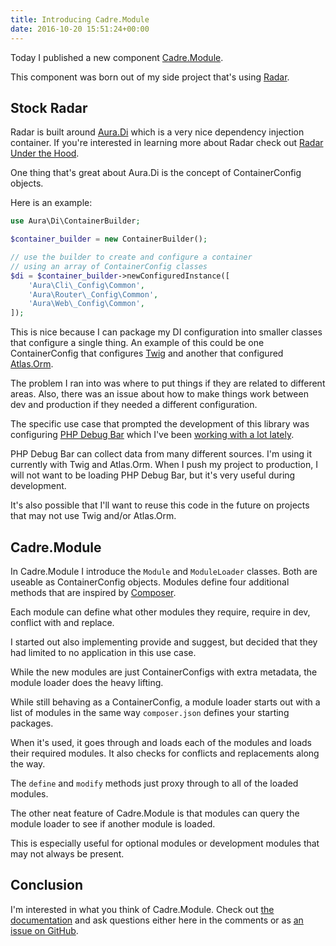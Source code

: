 ```yaml
---
title: Introducing Cadre.Module
date: 2016-10-20 15:51:24+00:00
---
```


Today I published a new component [Cadre.Module](https://github.com/cadrephp/Cadre.Module).

This component was born out of my side project that's using [Radar](https://github.com/radarphp/Radar.Project).

## Stock Radar

Radar is built around [Aura.Di](https://github.com/auraphp/Aura.Di) which is a very nice dependency injection container. If you're interested in learning more about Radar check out [Radar Under the Hood](https://www.futureproofphp.com/2016/09/21/radar-under-the-hood/).

One thing that's great about Aura.Di is the concept of ContainerConfig objects.

Here is an example:

```php
use Aura\Di\ContainerBuilder;

$container_builder = new ContainerBuilder();

// use the builder to create and configure a container
// using an array of ContainerConfig classes
$di = $container_builder->newConfiguredInstance([
    'Aura\Cli\_Config\Common',
    'Aura\Router\_Config\Common',
    'Aura\Web\_Config\Common',
]);
```

This is nice because I can package my DI configuration into smaller classes that configure a single thing. An example of this could be one ContainerConfig that configures [Twig](http://twig.sensiolabs.org/) and another that configured [Atlas.Orm](https://github.com/atlasphp/Atlas.Orm).

The problem I ran into was where to put things if they are related to different areas. Also, there was an issue about how to make things work between dev and production if they needed a different configuration.

The specific use case that prompted the development of this library was configuring [PHP Debug Bar](http://phpdebugbar.com/) which I've been [working with a lot lately](https://www.futureproofphp.com/2016/10/14/collecting-data-from-atlas-orm-with-php-debug-bar/).

PHP Debug Bar can collect data from many different sources. I'm using it currently with Twig and Atlas.Orm. When I push my project to production, I will not want to be loading PHP Debug Bar, but it's very useful during development.

It's also possible that I'll want to reuse this code in the future on projects that may not use Twig and/or Atlas.Orm.

## Cadre.Module

In Cadre.Module I introduce the `Module` and `ModuleLoader` classes. Both are useable as ContainerConfig objects. Modules define four additional methods that are inspired by [Composer](https://getcomposer.org/).

Each module can define what other modules they require, require in dev, conflict with and replace.

I started out also implementing provide and suggest, but decided that they had limited to no application in this use case.

While the new modules are just ContainerConfigs with extra metadata, the module loader does the heavy lifting.

While still behaving as a ContainerConfig, a module loader starts out with a list of modules in the same way `composer.json` defines your starting packages.

When it's used, it goes through and loads each of the modules and loads their required modules. It also checks for conflicts and replacements along the way.

The `define` and `modify` methods just proxy through to all of the loaded modules.

The other neat feature of Cadre.Module is that modules can query the module loader to see if another module is loaded.

This is especially useful for optional modules or development modules that may not always be present.

## Conclusion

I'm interested in what you think of Cadre.Module. Check out [the documentation](https://github.com/cadrephp/Cadre.Module) and ask questions either here in the comments or as [an issue on GitHub](https://github.com/cadrephp/Cadre.Module/issues).
